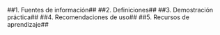 ##1. Fuentes de información##
##2. Definiciones##
##3. Demostración práctica##
##4. Recomendaciones de uso##
##5. Recursos de aprendizaje##
